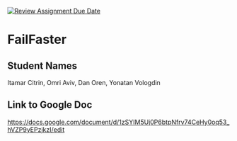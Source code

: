 [![Review Assignment Due Date](https://classroom.github.com/assets/deadline-readme-button-24ddc0f5d75046c5622901739e7c5dd533143b0c8e959d652212380cedb1ea36.svg)](https://classroom.github.com/a/UsCkT3vf)
# FailFaster
## Student Names
Itamar Citrin, Omri Aviv, Dan Oren, Yonatan Vologdin
## Link to Google Doc
https://docs.google.com/document/d/1zSYIM5Uj0P6btpNfrv74CeHy0oq53_hVZP9yEPzjkzI/edit
